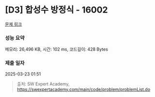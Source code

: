 # [D3] 합성수 방정식 - 16002 

[문제 링크](https://swexpertacademy.com/main/code/problem/problemDetail.do?contestProbId=AYYAGCNKPgIDFARc) 

### 성능 요약

메모리: 26,496 KB, 시간: 102 ms, 코드길이: 428 Bytes

### 제출 일자

2025-03-23 01:51



> 출처: SW Expert Academy, https://swexpertacademy.com/main/code/problem/problemList.do